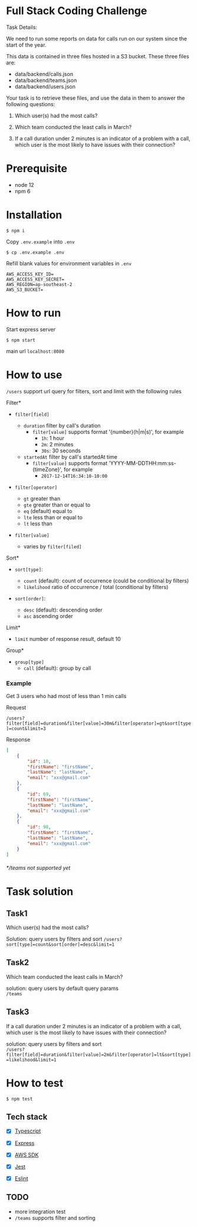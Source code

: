 # Full Stack Coding Challenge

Task Details:

We need to run some reports on data for calls run on our system since the start of the year.

This data is contained in three files hosted in a S3 bucket. These three files are:

- data/backend/calls.json
- data/backend/teams.json
- data/backend/users.json

Your task is to retrieve these files, and use the data in them to answer the following questions:

1. Which user(s) had the most calls?

2. Which team conducted the least calls in March?

3. If a call duration under 2 minutes is an indicator of a problem with a call, which user is the most likely to have issues with their connection?

# Prerequisite
- node 12
- npm 6

# Installation
```shell script
$ npm i
```

Copy `.env.example` into `.env`
```
$ cp .env.example .env
```

Refill blank values for environment variables in `.env`
```shell script
AWS_ACCESS_KEY_ID=
AWS_ACCESS_KEY_SECRET=
AWS_REGION=ap-southeast-2
AWS_S3_BUCKET=
```

# How to run
Start express server
```shell script
$ npm start
```

main url `localhost:8080`

# How to use
`/users` support url query for filters, sort and limit with the following rules

Filter*
- `filter[field]`
    - `duration` filter by call's duration
        - `filter[value]` supports format '{number}(h|m|s)', for example 
            - `1h`: 1 hour
            - `2m`: 2 minutes
            - `30s`: 30 seconds
    - `startedAt` filter by call's startedAt time
        - `filter[value]` supports format 'YYYY-MM-DDTHH:mm:ss-{timeZone}', for example
            - `2017-12-14T16:34:10-10:00`
    
- `filter[operator]`
    - `gt` greater than
    - `gte` greater than or equal to
    - `eq` (default) equal to
    - `lte` less than or equal to
    - `lt` less than
    
- `filter[value]` 
    - varies by `filter[filed]`

Sort*

- `sort[type]`:
    - `count` (default): count of occurrence (could be conditional by filters)
    - `likelihood` ratio of occurrence / total (conditional by filters)
    
- `sort[order]`:
    - `desc` (default): descending order 
    - `asc` ascending order 

Limit*
- `limit` number of response result, default 10

Group*
- `group[type]`
    - `call` (default): group by call

### Example
Get 3 users who had most of less than 1 min calls

Request

`/users?filter[field]=duration&filter[value]=30m&filter[operator]=gt&sort[type]=count&limit=3`
  
Response
  
```json
[
    {
        "id": 18,
        "firstName": "firstName",
        "lastName": "lastName",
        "email": "xxx@gmail.com"
    },
    {
        "id": 69,
        "firstName": "firstName",
        "lastName": "lastName",
        "email": "xxx@gmail.com"
    },
    {
        "id": 98,
        "firstName": "firstName",
        "lastName": "lastName",
        "email": "xxx@gmail.com"
    }
]
```

###### */teams not supported yet

# Task solution

## Task1
Which user(s) had the most calls?

Solution: query users by filters and sort
`/users?sort[type]=count&sort[order]=desc&limit=1`

## Task2
Which team conducted the least calls in March?

solution: query users by default query params  
`/teams`

## Task3
If a call duration under 2 minutes is an indicator of a problem with a call, which user is the most likely to have issues with their connection?

solution: query users by filters and sort  
`/users?filter[field]=duration&filter[value]=2m&filter[operator]=lt&sort[type]=likelihood&limit=1`

# How to test
```shell script
$ npm test
```

## Tech stack

- [x] [Typescript](https://www.typescriptlang.org/)
- [x] [Express](https://www.npmjs.com/package/eslint)
- [x] [AWS SDK](https://www.npmjs.com/package/eslint)
- [x] [Jest](https://www.npmjs.com/package/jest)
- [x] [Eslint](https://www.npmjs.com/package/eslint)


## TODO
- more integration test
- `/teams` supports filter and sorting